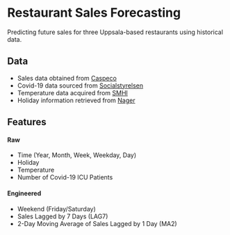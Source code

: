 # Restaurant Sales Forecasting
Predicting future sales for three Uppsala-based restaurants using historical data.

## Data
- Sales data obtained from [Caspeco](https://www.caspeco.se/)
- Covid-19 data sourced from [Socialstyrelsen](https://www.socialstyrelsen.se/statistik-och-data/statistik/statistik-om-covid-19/)
- Temperature data acquired from [SMHI](https://www.smhi.se/data/meteorologi/ladda-ner-meteorologiska-observationer#param=airtemperatureInstant,stations=core)
- Holiday information retrieved from [Nager](https://date.nager.at/Api)

## Features
#### Raw
- Time (Year, Month, Week, Weekday, Day)
- Holiday
- Temperature
- Number of Covid-19 ICU Patients

#### Engineered
- Weekend (Friday/Saturday)
- Sales Lagged by 7 Days (LAG7)
- 2-Day Moving Average of Sales Lagged by 1 Day (MA2)
